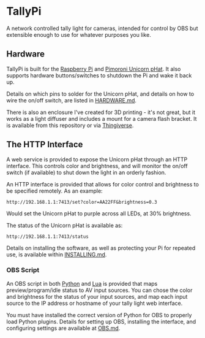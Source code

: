 # TallyPi

A network controlled tally light for cameras, intended for control by OBS but
extensible enough to use for whatever purposes you like.


## Hardware

TallyPi is built for the
[Raspberry Pi](https://www.raspberrypi.org/products/raspberry-pi-zero-w/) and
[Pimoroni Unicorn pHat](https://shop.pimoroni.com/products/unicorn-phat).
It also supports hardware buttons/switches to shutdown the Pi and wake it back up.

Details on which pins to solder for the Unicorn pHat, and details on how to
wire the on/off switch, are listed in [HARDWARE.md](./docs/HARDWARE.md).

There is also an enclosure I've created for 3D printing - it's not great, but
it works as a light diffuser and includes a mount for a camera flash bracket.
It is available from this repository
or via [Thingiverse](https://www.thingiverse.com/thing:4590885).


## The HTTP Interface

A web service is provided to expose the Unicorn pHat through an HTTP interface.
This controls color and brightness, and will monitor the on/off switch
(if available) to shut down the light in an orderly fashion.

An HTTP interface is provided that allows for color control and brightness
to be specified remotely. As an example:

    http://192.168.1.1:7413/set?color=AA22FF&brightness=0.3

Would set the Unicorn pHat to purple across all LEDs, at 30% brightness.

The status of the Unicorn pHat is available as:

    http://192.168.1.1:7413/status

Details on installing the software, as well as protecting your Pi for
repeated use, is available within [INSTALLING.md](./docs/INSTALLING.md).


### OBS Script

An OBS script in both [Python](./scripts/obs_tally_light.py) and 
[Lua](./scripts/obs_tally_light.lua) is provided that maps
preview/program/idle status to AV input sources. You can chose the color
and brightness for the status of your input sources, and map each input source
to the IP address or hostname of your tally light web interface.

You must have installed the correct version of Python for OBS to properly load
Python plugins. Details for setting up OBS, installing the interface,
and configuring settings are available at [OBS.md](./docs/OBS.md).
